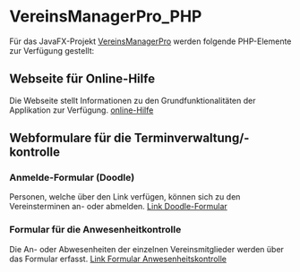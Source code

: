 # VereinsManagerPro_PHP
Für das JavaFX-Projekt [VereinsManagerPro](https://github.com/cloud4bspace/VereinsManagerPro) werden folgende PHP-Elemente zur Verfügung gestellt:

## Webseite für Online-Hilfe
Die Webseite stellt Informationen zu den Grundfunktionalitäten der Applikation zur Verfügung.
[online-Hilfe](https://www.cloud4b.space/VereinsManager/Hilfe/help.html)

## Webformulare für die Terminverwaltung/-kontrolle
### Anmelde-Formular (Doodle)
Personen, welche über den Link verfügen, können sich zu den Vereinsterminen an- oder abmelden.
[Link Doodle-Formular](https://www.cloud4b.space/VereinsManager/Doodle/doodle.php)
### Formular für die Anwesenheitkontrolle
Die An- oder Abwesenheiten der einzelnen Vereinsmitglieder werden über das Formular erfasst.
[Link Formular Anwesenheitskontrolle](https://www.cloud4b.space/VereinsManager/Kontrolle/kontrolluebersicht.php)
